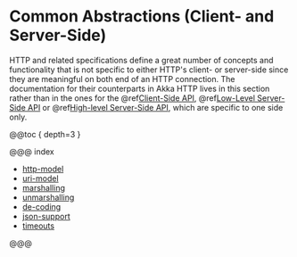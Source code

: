 # Common Abstractions (Client- and Server-Side)

HTTP and related specifications define a great number of concepts and functionality that is not specific to either
HTTP's client- or server-side since they are meaningful on both end of an HTTP connection.
The documentation for their counterparts in Akka HTTP lives in this section rather than in the ones for the
@ref[Client-Side API](../client-side/index.md), @ref[Low-Level Server-Side API](../server-side/low-level-server-side-api.md) or @ref[High-level Server-Side API](../routing-dsl/index.md),
which are specific to one side only.

@@toc { depth=3 }

@@@ index

* [http-model](http-model.md)
* [uri-model](uri-model.md)
* [marshalling](marshalling.md)
* [unmarshalling](unmarshalling.md)
* [de-coding](de-coding.md)
* [json-support](json-support.md)
* [timeouts](timeouts.md)

@@@
